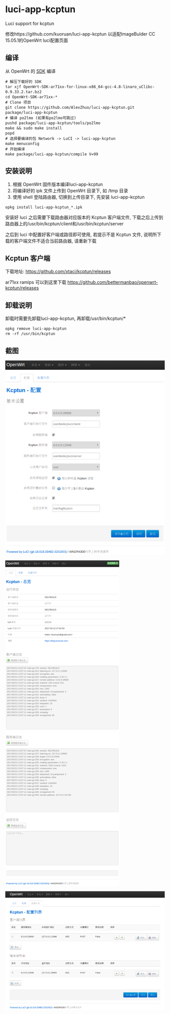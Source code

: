 # luci-app-kcptun
Luci support for kcptun

修改https://github.com/kuoruan/luci-app-kcptun 以适配ImageBulder CC 15.05.1的OpenWrt luci配置页面

## 编译

从 OpenWrt 的 [SDK][openwrt-sdk] 编译

```
# 解压下载好的 SDK
tar xjf OpenWrt-SDK-ar71xx-for-linux-x86_64-gcc-4.8-linaro_uClibc-0.9.33.2.tar.bz2
cd OpenWrt-SDK-ar71xx-*
# Clone 项目
git clone https://github.com/AlexZhuo/luci-app-kcptun.git package/luci-app-kcptun
# 编译 po2lmo (如果有po2lmo可跳过)
pushd package/luci-app-kcptun/tools/po2lmo
make && sudo make install
popd
# 选择要编译的包 Network -> LuCI -> luci-app-kcptun
make menuconfig
# 开始编译
make package/luci-app-kcptun/compile V=99
```

## 安装说明

1. 根据 OpenWrt 固件版本编译luci-app-kcptun
2. 将编译好的 ipk 文件上传到 OpenWrt 目录下, 如 /tmp 目录
3. 使用 shell 登陆路由器, 切换到上传目录下, 先安装 luci-app-kcptun
```
opkg install luci-app-kcptun_*.ipk
```

安装好 luci 之后需要下载路由器对应版本的 Kcptun 客户端文件, 下载之后上传到路由器上的/usr/bin/kcptun/client和/usr/bin/kcptun/server

之后到 luci 中配置好客户端或路径即可使用, 若提示不是 Kcptun 文件, 说明所下载的客户端文件不适合当前路由器, 请重新下载

## Kcptun 客户端

下载地址: https://github.com/xtaci/kcptun/releases

ar71xx ramips 可以到这里下载 https://github.com/bettermanbao/openwrt-kcptun/releases

## 卸载说明

卸载时需要先卸载luci-app-kcptun, 再卸载/usr/bin/kcptun/*

```
opkg remove luci-app-kcptun
rm -rf /usr/bin/kcptun
```
截图
---
![](https://github.com/AlexZhuo/BreakwallOpenWrt/raw/master/screenshots/kcptun1.png)

![](https://github.com/AlexZhuo/BreakwallOpenWrt/raw/master/screenshots/kcptun2.png)

![](https://github.com/AlexZhuo/BreakwallOpenWrt/raw/master/screenshots/kcptun3.png)

[A]: http://www.right.com.cn/forum/thread-198649-1-1.html
[openwrt-sdk]: https://wiki.openwrt.org/doc/howto/obtain.firmware.sdk
